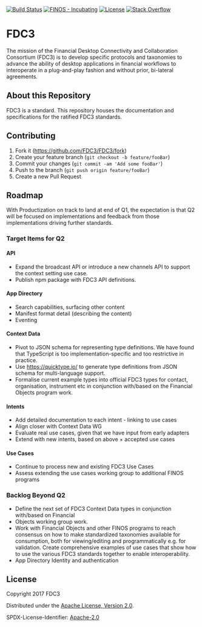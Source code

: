 [![Build Status](https://travis-ci.org/FDC3/FDC3.svg?branch=master)](https://travis-ci.org/FDC3/FDC3)
[![FINOS - Incubating](https://cdn.rawgit.com/finos/contrib-toolbox/master/images/badge-incubating.svg)](https://finosfoundation.atlassian.net/wiki/display/FINOS/Incubating)
[![License](https://img.shields.io/badge/License-Apache%202.0-blue.svg)](https://opensource.org/licenses/Apache-2.0)
[![Stack Overflow](https://img.shields.io/badge/stackoverflow-tag-orange.svg)](https://stackoverflow.com/questions/tagged/fdc3)

# FDC3

The mission of the Financial Desktop Connectivity and Collaboration Consortium (FDC3) is to develop specific protocols and taxonomies to advance the ability of desktop applications in financial workflows to interoperate in a plug-and-play fashion and without prior, bi-lateral agreements.

## About this Repository
FDC3 is a standard.  This repository houses the documentation and specifications for the ratified FDC3 standards.

## Contributing

1. Fork it (<https://github.com/FDC3/FDC3/fork>)
2. Create your feature branch (`git checkout -b feature/fooBar`)
3. Commit your changes (`git commit -am 'Add some fooBar'`)
4. Push to the branch (`git push origin feature/fooBar`)
5. Create a new Pull Request

## Roadmap
With Productization on track to land at end of Q1, the expectation is that Q2 will be focused on implementations and feedback from those implementations driving further standards.  
### Target Items for Q2
#### API
* Expand the broadcast API or introduce a new channels API to support the context setting use case. 
* Publish npm package with FDC3 API definitions.

#### App Directory
* Search capabilities, surfacing other content
* Manifest format detail (describing the content)
* Eventing

#### Context Data
* Pivot to JSON schema for representing type definitions. We have found that TypeScript is too implementation-specific and too restrictive in practice.
* Use https://quicktype.io/ to generate type definitions from JSON schema for multi-language support.
* Formalise current example types into official FDC3 types for contact, organisation, instrument etc in conjunction with/based on the Financial Objects program work.

#### Intents
* Add detailed documentation to each intent - linking to use cases
* Align closer with Context Data WG
* Evaluate real use cases, given that we have input from early adapters
* Extend with new intents, based on above + accepted use cases

#### Use Cases
* Continue to process new and existing FDC3 Use Cases
* Assess extending the use cases working group to additional FINOS programs

### Backlog Beyond Q2
* Define the next set of FDC3 Context Data types in conjunction with/based on Financial 
* Objects working group work.
* Work with Financial Objects and other FINOS programs to reach consensus on how to make standardized taxonomies available for consumption, both for viewing/editing and programmatically e.g. for validation. 
Create comprehensive examples of use cases that show how to use the various FDC3 standards together to enable interoperability.
* App Directory Identity and authentication





## License

Copyright 2017 FDC3

Distributed under the [Apache License, Version 2.0](http://www.apache.org/licenses/LICENSE-2.0).

SPDX-License-Identifier: [Apache-2.0](https://spdx.org/licenses/Apache-2.0)
